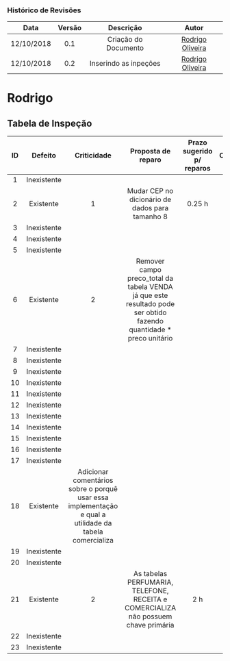 [Rodrigo Oliveira]: https://github.com/pablodiegoss

### Histórico de Revisões

| Data       | Versão | Descrição            |         Autor             |
|:----------:|:------:|:--------------------:|:-------------------------:|
| 12/10/2018 | 0.1 | Criação do Documento | [Rodrigo Oliveira] |
| 12/10/2018 | 0.2 | Inserindo as inpeções | [Rodrigo Oliveira] |


# Rodrigo
## Tabela de Inspeção

| ID| Defeito | Criticidade | Proposta de reparo | Prazo sugerido p/ reparos | Observações |
|:-:|:-------:|:-----------:|:------------------:|:-------------------------:|:-----------:|
| 1 | Inexistente | | | | |
| 2 | Existente | 1 | Mudar CEP no dicionário de dados para tamanho 8 | 0.25 h | |
| 3 | Inexistente | | | | |
| 4 | Inexistente | | | | |
| 5 | Inexistente | | | | |
| 6 | Existente | 2 | Remover campo preco_total da tabela VENDA já que este resultado pode ser obtido fazendo quantidade * preco unitário |
| 7 | Inexistente | | | | |
| 8 | Inexistente | | | | |
| 9 | Inexistente | | | | |
| 10 | Inexistente | | | | |
| 11 | Inexistente | | | | |
| 12 | Inexistente | | | | |
| 13 | Inexistente | | | | |
| 14 | Inexistente | | | | |
| 15 | Inexistente | | | | |
| 16 | Inexistente | | | | |
| 17 | Inexistente | | | | |
| 18 | Existente | Adicionar comentários sobre o porquê usar essa implementação e qual a utilidade da tabela comercializa | | | |
| 19 | Inexistente | | | | |
| 20 | Inexistente | | | | |
| 21 | Existente | 2 | As tabelas PERFUMARIA, TELEFONE, RECEITA e COMERCIALIZA não possuem chave primária | 2 h | |
| 22 | Inexistente | | | | |
| 23 | Inexistente | | | | |


